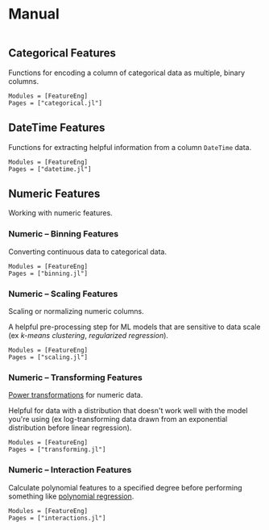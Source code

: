 # Manual

```@contents
```

## Categorical Features

Functions for encoding a column of categorical data as multiple,
binary columns.

```@autodocs
Modules = [FeatureEng]
Pages = ["categorical.jl"]
```

## DateTime Features

Functions for extracting helpful information from a column `DateTime` data.

```@autodocs
Modules = [FeatureEng]
Pages = ["datetime.jl"]
```

## Numeric Features

Working with numeric features.

### Numeric – Binning Features

Converting continuous data to categorical data.

```@autodocs
Modules = [FeatureEng]
Pages = ["binning.jl"]
```

### Numeric – Scaling Features

Scaling or normalizing numeric columns.

A helpful pre-processing step for ML models that are sensitive to data scale (ex _k-means clustering_, _regularized regression_).

```@autodocs
Modules = [FeatureEng]
Pages = ["scaling.jl"]
```

### Numeric – Transforming Features

[Power transformations](https://en.wikipedia.org/wiki/Power_transform) for numeric data.

Helpful for data with a distribution that doesn't work well with the model you're using (ex log-transforming data drawn from an exponential distribution before linear regression).

```@autodocs
Modules = [FeatureEng]
Pages = ["transforming.jl"]
```

### Numeric – Interaction Features

Calculate polynomial features to a specified degree before performing something like [polynomial regression](https://en.wikipedia.org/wiki/Polynomial_regression).

```@autodocs
Modules = [FeatureEng]
Pages = ["interactions.jl"]
```
